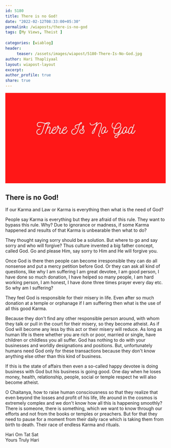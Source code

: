 ```yaml
--- 
id: 5180 
title: There is no God!
date: "2022-02-12T08:33:00+05:30"
permalink: /wiaposts/there-is-no-god
tags: [My Views, Theist ]    

categories: [wiablog] 
header:
     teaser: /assets/images/wiapost/5180-There-Is-No-God.jpg
author: Hari Thapliyaal 
layout: wiapost-layout
excerpt:  
author_profile: true 
share: true 
---
```

  
![There is no God!](/assets/images/wiapost/5180-There-Is-No-God.jpg)   
   
## There is no God!   
   
If our Karma and Law or Karma is everything then what is the need of God?    
    
People say Karma is everything but they are afraid of this rule. They want to bypass this rule. Why? Due to ignorance or madness, if some Karma happened and results of that Karma is unbearable then what to do?    
    
They thought saying sorry should be a solution. But where to go and say sorry and who will forgive? Thus culture invented a big father concept, called God. Go and please Him, say sorry to Him and He will forgive you.    
    
Once God is there then people can become irresponsible they can do all nonsense and put a mercy petition before God. Or they can ask all kind of questions, like why I am suffering I am great devotee, I am good person, I have done so much donation, I have helped so many people, I am hard working person, I am honest, I have done three times prayer every day etc. So why am I suffering?    
    
They feel God is responsible for their misery in life. Even after so much donation at a temple or orphanage if I am suffering then what is the use of all this good Karma.    
    
Because they don't find any other responsible person around, with whom they talk or pull in the court for their misery, so they become atheist. As if God will become any less by this act or their misery will reduce. As long as human life is there whether you are rich or poor, married or single, have children or childless you all suffer. God has nothing to do with your businesses and worldly designations and positions. But, unfortunately humans need God only for these transactions because they don't know anything else other than this kind of business.    
    
If this is the state of affairs then even a so-called happy devotee is doing business with God but his business is going good. One day when he loses money, health, relationship, people, social or temple respect he will also become atheist.    
    
O Chaitanya, how to raise human consciousness so that they realize that even beyond the losses and profit of his life, life around in the cosmos is extremely complex and we don't know how all this is happening smoothly? There is someone, there is something, which we want to know through our efforts and not from the books or temples or preachers. But for that they need to pause for a moment from their daily race which is taking them from birth to death. Their race of endless Karma and rituals.    
    
Hari Om Tat Sat     
Yours Truly Hari    
